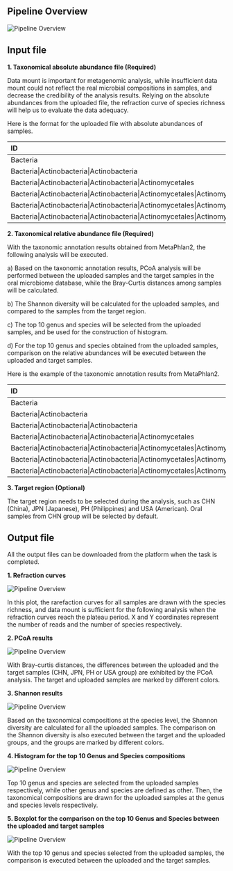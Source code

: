 ## Pipeline Overview

![Pipeline Overview](_images/pipeline.png)

## Input file

**1. Taxonomical absolute abundance file (Required)**

Data mount is important for metagenomic analysis, while insufficient data mount could not reflect the real microbial compositions in samples, and decrease the credibility of the analysis results. Relying on the absolute abundances from the uploaded file, the refraction curve of species richness will help us to evaluate the data adequacy.

Here is the format for the uploaded file with absolute abundances of samples.

| ID | sample1 |	sample2	| sample3	| sample4	| sample5 |
| :----- | :----: | :----: | :-----: | :----: | :----: |
|Bacteria|Actinobacteria|748161|	730569|	250409	|520115|1524850|
|Bacteria\|Actinobacteria\|Actinobacteria	|748161|	730569	|250409|	520115	|1524850|
|Bacteria\|Actinobacteria\|Actinobacteria\|Actinomycetales|	746994	|710934	|233306|	350787|	1431916|
|Bacteria\|Actinobacteria\|Actinobacteria\|Actinomycetales\|Actinomycetaceae	|84841	|140445|	22330	|160848	|468746|
|Bacteria\|Actinobacteria\|Actinobacteria\|Actinomycetales\|Actinomycetaceae\|Actinomyces|	84841	|140445|	22330|	160848	|468746|
|Bacteria\|Actinobacteria\|Actinobacteria\|Actinomycetales\|Actinomycetaceae\|Actinomyces\|Actinomyces_cardiffensis	|2161|	0	|3517|	0	|622

**2.	Taxonomical relative abundance file (Required)**

With the taxonomic annotation results obtained from MetaPhlan2, the following analysis will be executed.

a) Based on the taxonomic annotation results, PCoA analysis will be performed between the uploaded samples and the target samples in the oral microbiome database, while the Bray-Curtis distances among samples will be calculated.

b)	The Shannon diversity will be calculated for the uploaded samples, and compared to the samples from the target region.

c)	The top 10 genus and species will be selected from the uploaded samples, and be used for the construction of histogram.

d)	For the top 10 genus and species obtained from the uploaded samples, comparison on the relative abundances will be executed between the uploaded and target samples.

Here is the example of the taxonomic annotation results from MetaPhlan2.

| ID | sample1 |	sample2	| sample3	| sample4	| sample5 |
| :----- | :----: | :----: | :-----: | :----: | :----: |
|Bacteria|	100|	100|	100|	100|	100|
|Bacteria\|Actinobacteria|	7.481617|	7.305698|	2.504091|	5.201153	|15.24851|
|Bacteria\|Actinobacteria\|Actinobacteria|	7.481617|	7.305698|	2.504091|	5.201153	|15.24851|
|Bacteria\|Actinobacteria\|Actinobacteria\|Actinomycetales	|7.469947	|7.109345	|2.333063	|3.507874|	14.31916|
|Bacteria\|Actinobacteria\|Actinobacteria\|Actinomycetales\|Actinomycetaceae|	0.848411|	1.404457|	0.223303|	1.608484|	4.687461|
|Bacteria\|Actinobacteria\|Actinobacteria\|Actinomycetales\|Actinomycetaceae\|Actinomyces|	0.848411	|1.404457	|0.223303	|1.608484|	4.687461|
|Bacteria\|Actinobacteria\|Actinobacteria\|Actinomycetales\|Actinomycetaceae\|Actinomyces\|Actinomyces_cardiffensis|	0.021611	|0|	0.035178|	0	|0.006225|

**3.	Target region (Optional)**

The target region needs to be selected during the analysis, such as CHN (China), JPN (Japanese), PH (Philippines) and USA (American). Oral samples from CHN group will be selected by default.

## Output file

All the output files can be downloaded from the platform when the task is completed.

**1. Refraction curves**

![Pipeline Overview](_images/1.png)

In this plot, the rarefaction curves for all samples are drawn with the species richness, and data mount is sufficient for the following analysis when the refraction curves reach the plateau period. X and Y coordinates represent the number of reads and the number of species respectively.

**2. PCoA results**

![Pipeline Overview](_images/2.png)

With Bray-curtis distances, the differences between the uploaded and the target samples (CHN, JPN, PH or USA group) are exhibited by the PCoA analysis. The target and uploaded samples are marked by different colors.

**3. Shannon results**

![Pipeline Overview](_images/3.png)

Based on the taxonomical compositions at the species level, the Shannon diversity are calculated for all the uploaded samples. The comparison on the Shannon diversity is also executed between the target and the uploaded groups, and the groups are marked by different colors.

**4.	Histogram for the top 10 Genus and Species compositions**

![Pipeline Overview](_images/4.png)

Top 10 genus and species are selected from the uploaded samples respectively, while other genus and species are defined as other. Then, the taxonomical compositions are drawn for the uploaded samples at the genus and species levels respectively.

**5.	Boxplot for the comparison on the top 10 Genus and Species between the uploaded and target samples**

![Pipeline Overview](_images/5.png)

With the top 10 genus and species selected from the uploaded samples, the comparison is executed between the uploaded and the target samples.